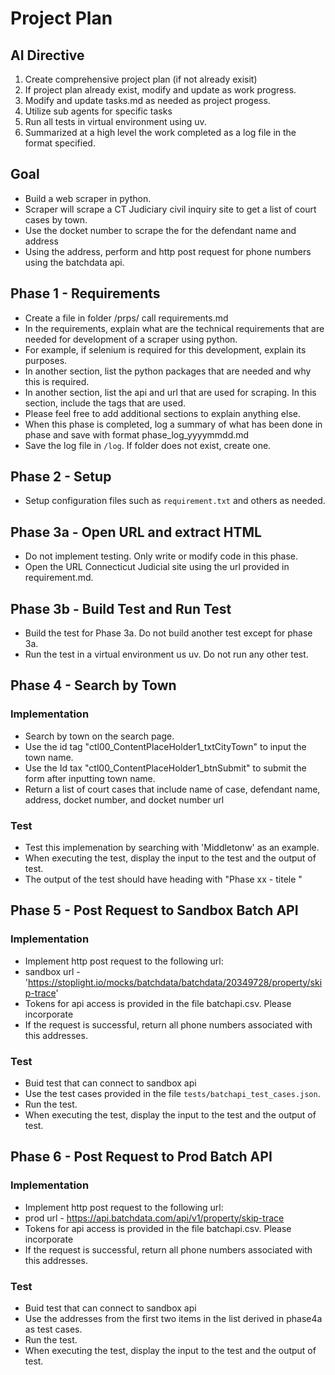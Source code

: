 # Project Plan

## AI Directive
1. Create comprehensive project plan (if not already exisit)
2. If project plan already exist, modify and update as work progress.
3. Modify and update tasks.md as needed as project progess.
4. Utilize sub agents for specific tasks
5. Run all tests in virtual environment using uv.
6. Summarized at a high level the work completed as a log file in the format specified.


## Goal
- Build a web scraper in python.
- Scraper will scrape a CT Judiciary civil inquiry site to get a list of court cases by town.
- Use the docket number to scrape the for the defendant name and address 
- Using the address, perform and http post request for phone numbers using the batchdata api.


## Phase 1 - Requirements
- Create a file in folder /prps/ call requirements.md
- In the requirements, explain what are the technical requirements that are needed for development of a scraper using python.
- For example, if selenium is required for this development, explain its purposes.
- In another section, list the python packages that are needed and why this is required.
- In another section, list the api and url that are used for scraping. In this section, include the tags that are used.
- Please feel free to add additional sections to explain anything else.
- When this phase is completed, log a summary of what has been done in phase and save with format phase_log_yyyymmdd.md
- Save the log file in `/log`.  If folder does not exist, create one.

## Phase 2 - Setup
- Setup configuration files such as `requirement.txt` and others as needed.

## Phase 3a - Open URL and extract HTML 
- Do not implement testing. Only write or modify code in this phase.
- Open the URL Connecticut Judicial site using the url provided in requirement.md.

## Phase 3b - Build Test and Run Test
- Build the test for Phase 3a.  Do not build another test except for phase 3a.
- Run the test in a virtual environment us uv.  Do not run any other test.  

## Phase 4 - Search by Town 
### Implementation
- Search by town on the search page.
- Use the id tag "ctl00_ContentPlaceHolder1_txtCityTown" to input the town name.
- Use the Id tax "ctl00_ContentPlaceHolder1_btnSubmit" to submit the form after inputting town name.
- Return a list of court cases that include name of case, defendant name, address, docket number, and docket number url 
### Test
- Test this implemenation by searching with 'Middletonw' as an example.
- When executing the test, display the input to the test and the output of test.
- The output of the test should have heading with "Phase xx - titele "
<!-- - Use xml format provided in ... to be determine. -->

## Phase 5 - Post Request to Sandbox Batch API
### Implementation
- Implement http post request to the following url:
- sandbox url - 'https://stoplight.io/mocks/batchdata/batchdata/20349728/property/skip-trace'
- Tokens for api access is provided in the file batchapi.csv.  Please incorporate
- If the request is successful, return all phone numbers associated with this addresses.
### Test
- Buid test that can connect to sandbox api
- Use the test cases provided in the file `tests/batchapi_test_cases.json`.
- Run the test.  
- When executing the test, display the input to the test and the output of test.

## Phase 6 - Post Request to Prod Batch API
### Implementation
- Implement http post request to the following url:
- prod url - https://api.batchdata.com/api/v1/property/skip-trace
- Tokens for api access is provided in the file batchapi.csv.  Please incorporate
- If the request is successful, return all phone numbers associated with this addresses.
### Test
- Buid test that can connect to sandbox api
- Use the addresses from the first two items in the list derived in phase4a as test cases.
- Run the test.  
- When executing the test, display the input to the test and the output of test.

